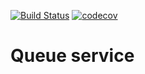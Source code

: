 [![Build Status](https://travis-ci.org/AIRAT1/taxi-service.svg?branch=master)](https://travis-ci.org/AIRAT1/taxi-service) [![codecov](https://codecov.io/gh/AIRAT1/queue-service/branch/master/graph/badge.svg)](https://codecov.io/gh/AIRAT1/queue-service)

# Queue service